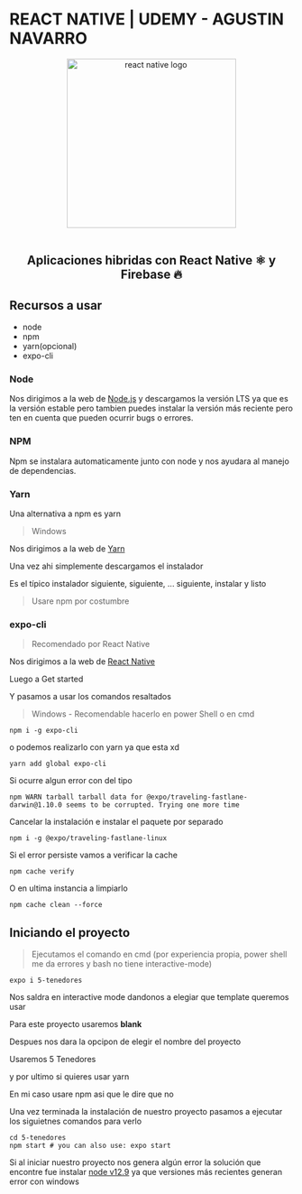 # REACT NATIVE | UDEMY - AGUSTIN NAVARRO

<div align="center">
  <img src="https://cdn.worldvectorlogo.com/logos/react-native-firebase-1.svg" alt="react native logo" width="300">
  <h2 style="padding-top: 16px">Aplicaciones hibridas con React Native ⚛ y Firebase 🔥</h2>
</div>

## Recursos a usar

* node
* npm
* yarn(opcional)
* expo-cli

### Node

Nos dirigimos a la web de  [Node.js](https://nodejs.org/es/) y descargamos la versión LTS ya que es la versión estable pero tambien puedes instalar la versión más reciente pero ten en cuenta que pueden ocurrir bugs o errores.

### NPM

Npm se instalara automaticamente junto con node y nos ayudara al manejo de dependencias.

### Yarn

Una alternativa a npm es yarn

> Windows

Nos dirigimos a la web de [Yarn](https://yarnpkg.com/en/)

Una vez ahi simplemente descargamos el instalador

Es el típico instalador siguiente, siguiente, ... siguiente, instalar y listo

> Usare npm por costumbre

### expo-cli

> Recomendado por React Native

Nos dirigimos a la web de [React Native](https://facebook.github.io/react-native) 

Luego a Get started

Y pasamos a usar los comandos resaltados

> Windows - Recomendable hacerlo en power Shell o en cmd

```
npm i -g expo-cli
```

o podemos realizarlo con yarn ya que esta xd

```
yarn add global expo-cli
```

Si ocurre algun error con del tipo

```
npm WARN tarball tarball data for @expo/traveling-fastlane-darwin@1.10.0 seems to be corrupted. Trying one more time
```

Cancelar la instalación e instalar el paquete por separado

```
npm i -g @expo/traveling-fastlane-linux
```

Si el error persiste vamos a verificar la cache

```
npm cache verify
```

O en ultima instancia a limpiarlo

```
npm cache clean --force
```

## Iniciando el proyecto

> Ejecutamos el comando en cmd (por experiencia propia, power shell me da errores y bash no tiene interactive-mode)

```
expo i 5-tenedores
```

Nos saldra en interactive mode dandonos a elegiar que template queremos usar

Para este proyecto usaremos __blank__

Despues nos dara la opcipon de elegir el nombre del proyecto

Usaremos 5 Tenedores

y por ultimo si quieres usar yarn

En mi caso usare npm asi que le dire que no

Una vez terminada la instalación de nuestro proyecto pasamos a ejecutar los siguietnes comandos para verlo

```
cd 5-tenedores
npm start # you can also use: expo start
```

Si al iniciar nuestro proyecto nos genera algún error la solución que encontre fue instalar [node v12.9](https://nodejs.org/download/release/v12.9.0/) ya que versiones más recientes generan error con windows